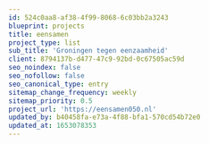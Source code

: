 ```yaml
---
id: 524c0aa8-af38-4f99-8068-6c03bb2a3243
blueprint: projects
title: eensamen
project_type: list
sub_title: 'Groningen tegen eenzaamheid'
client: 8794137b-d477-47c9-92bd-0c67505ac59d
seo_noindex: false
seo_nofollow: false
seo_canonical_type: entry
sitemap_change_frequency: weekly
sitemap_priority: 0.5
project_url: 'https://eensamen050.nl'
updated_by: b40458fa-e73a-4f88-bfa1-570cd54b72e0
updated_at: 1653078353
---
```

